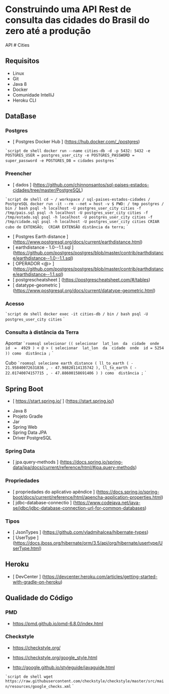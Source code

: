 #  Construindo uma API Rest de consulta das cidades do Brasil do zero até a produção
 API # Cities

##  Requisitos

* Linux
* Git
* Java 8
* Docker
* Comunidade IntelliJ
* Heroku CLI

##  DataBase

###  Postgres

* [ Postgres Docker Hub ] (https://hub.docker.com/_/postgres)

`` `script de shell
docker run --name cities-db -d -p 5432: 5432 -e POSTGRES_USER = postgres_user_city -e POSTGRES_PASSWORD = super_password -e POSTGRES_DB = cidades postgres
`` `

###  Preencher

* [ dados ] (https://github.com/chinnonsantos/sql-paises-estados-cidades/tree/master/PostgreSQL)

`` `script de shell
cd ~ / workspace / sql-paises-estados-cidades / PostgreSQL
docker run -it --rm --net = host -v $ PWD: / tmp postgres / bin / bash
psql -h localhost -U postgres_user_city cities -f /tmp/pais.sql
psql -h localhost -U postgres_user_city cities -f /tmp/estado.sql
psql -h localhost -U postgres_user_city cities -f /tmp/cidade.sql
psql -h localhost -U postgres_user_city cities
CRIAR cubo de EXTENSÃO; 
CRIAR EXTENSÃO distância da terra;
`` `

* [ Postgres Earth distance ] (https://www.postgresql.org/docs/current/earthdistance.html)
* [ earthdistance - 1.0--1.1.sql ] (https://github.com/postgres/postgres/blob/master/contrib/earthdistance/earthdistance--1.0--1.1.sql)
* [ OPERADOR <@> ] (https://github.com/postgres/postgres/blob/master/contrib/earthdistance/earthdistance--1.1.sql)
* [ postgrescheatsheet ] (https://postgrescheatsheet.com/#/tables)
* [ datatype-geometric ] (https://www.postgresql.org/docs/current/datatype-geometric.html)

###  Acesso

`` `script de shell
docker exec -it cities-db / bin / bash
psql -U postgres_user_city cities
`` `

###  Consulta à distância da Terra

Apontar
`` `roomsql
selecionar (( selecionar  lat_lon  da  cidade  onde  id  =  4929 ) < @ > ( selecionar  lat_lon  da  cidade  onde  id = 5254 )) como  distância ;
`` `

Cubo
`` `roomsql
selecione earth_distance (
    ll_to_earth ( - 21.95840072631836 , - 47.98820114135742 ),
    ll_to_earth ( - 22.01740074157715 , - 47.88600158691406 )
) como  distância ;
`` `

##  Spring Boot

* [ https://start.spring.io/ ] (https://start.spring.io/)

+ Java 8
+ Projeto Gradle
+ Jar
+ Spring Web
+ Spring Data JPA
+ Driver PostgreSQL

###  Spring Data

* [ jpa.query-methods ] (https://docs.spring.io/spring-data/jpa/docs/current/reference/html/#jpa.query-methods)

###  Propriedades

* [ propriedades do aplicativo apêndice ] (https://docs.spring.io/spring-boot/docs/current/reference/html/apencha-application-properties.html)
* [ jdbc-database-connectio ] (https://www.codejava.net/java-se/jdbc/jdbc-database-connection-url-for-common-databases)

###  Tipos

* [ JsonTypes ] (https://github.com/vladmihalcea/hibernate-types)
* [ UserType ] (https://docs.jboss.org/hibernate/orm/3.5/api/org/hibernate/usertype/UserType.html)

##  Heroku

* [ DevCenter ] (https://devcenter.heroku.com/articles/getting-started-with-gradle-on-heroku)

##  Qualidade do Código

###  PMD

+ https://pmd.github.io/pmd-6.8.0/index.html

###  Checkstyle

+ https://checkstyle.org/

+ https://checkstyle.org/google_style.html

+ http://google.github.io/styleguide/javaguide.html

`` `script de shell
wget https://raw.githubusercontent.com/checkstyle/checkstyle/master/src/main/resources/google_checks.xml
`` `
